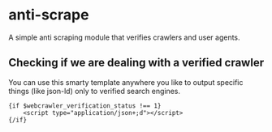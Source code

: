 # anti-scrape

A simple anti scraping module that verifies crawlers and user agents.

## Checking if we are dealing with a verified crawler

You can use this smarty template anywhere you like to output specific things (like json-ld) only to verified search engines.

```smarty
{if $webcrawler_verification_status !== 1}
    <script type="application/json+;d"></script>
{/if}
```

